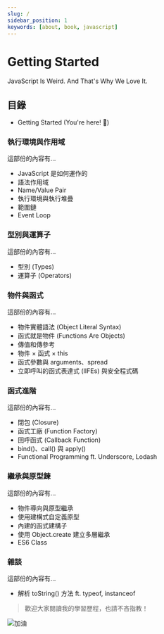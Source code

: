 ```yaml
---
slug: /
sidebar_position: 1
keywords: [about, book, javascript]
---
```


# Getting Started

JavaScript Is Weird. And That's Why We Love It.

## 目錄

- Getting Started (You're here! 🚩)

### 執行環境與作用域

這部份的內容有…

- JavaScript 是如何運作的
- 語法作用域
- Name/Value Pair
- 執行環境與執行堆疊
- 範圍鏈
- Event Loop

### 型別與運算子

這部份的內容有…

- 型別 (Types)
- 運算子 (Operators)

### 物件與函式

這部份的內容有…

- 物件實體語法 (Object Literal Syntax)
- 函式就是物件 (Functions Are Objects)
- 傳值和傳參考
- 物件 × 函式 × this
- 函式參數與 arguments、spread
- 立即呼叫的函式表達式 (IIFEs) 與安全程式碼

### 函式進階

這部份的內容有…

- 閉包 (Closure)
- 函式工廠 (Function Factory)
- 回呼函式 (Callback Function)
- bind()、call() 與 apply()
- Functional Programming ft. Underscore, Lodash

### 繼承與原型鍊

這部份的內容有…

- 物件導向與原型繼承
- 使用建構式自定義原型
- 內建的函式建構子
- 使用 Object.create 建立多層繼承
- ES6 Class

### 雜談

這部份的內容有…

- 解析 toString() 方法 ft. typeof, instanceof

> 歡迎大家閱讀我的學習歷程，也請不吝指教！

![加油](https://i.imgur.com/Xf7ttuI.png)
